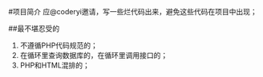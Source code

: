 #项目简介
应@coderyi邀请，写一些烂代码出来，避免这些代码在项目中出现；

##最不堪忍受的  
1. 不遵循PHP代码规范的；  
2. 在循环里查询数据库的，在循环里调用接口的；  
3. PHP和HTML混排的；  
